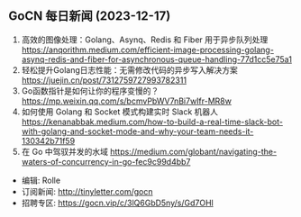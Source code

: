 ##  GoCN 每日新闻 (2023-12-17)

1. 高效的图像处理：Golang、Asynq、Redis 和 Fiber 用于异步队列处理 https://anqorithm.medium.com/efficient-image-processing-golang-asynq-redis-and-fiber-for-asynchronous-queue-handling-77d1cc5e75a1
2. 轻松提升Golang日志性能：无需修改代码的异步写入解决方案 https://juejin.cn/post/7312759727993782311
3. Go函数指针是如何让你的程序变慢的？ https://mp.weixin.qq.com/s/bcmvPbWV7nBi7wIfr-MR8w
4. 如何使用 Golang 和 Socket 模式构建实时 Slack 机器人 https://kenanabbak.medium.com/how-to-build-a-real-time-slack-bot-with-golang-and-socket-mode-and-why-your-team-needs-it-130342b71f59
5. 在 Go 中驾驭并发的水域 https://medium.com/globant/navigating-the-waters-of-concurrency-in-go-fec9c99d4bb7

- 编辑: Rolle
- 订阅新闻: http://tinyletter.com/gocn
- 招聘专区: https://gocn.vip/c/3lQ6GbD5ny/s/Gd7OHl